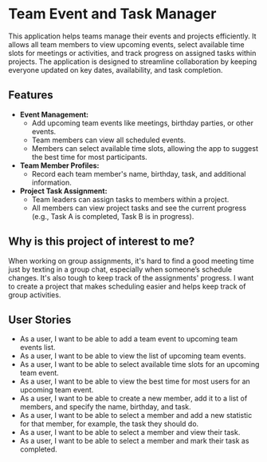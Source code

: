 # Team Event and Task Manager

This application helps teams manage their events and projects efficiently. It allows all team members to view upcoming events, select available time slots for meetings or activities, and track progress on assigned tasks within projects. The application is designed to streamline collaboration by keeping everyone updated on key dates, availability, and task completion.

## Features
- **Event Management:** 
    - Add upcoming team events like meetings, birthday parties, or other events.
    - Team members can view all scheduled events.
    - Members can select available time slots, allowing the app to suggest the best time for most participants.   
- **Team Member Profiles:**
    - Record each team member's name, birthday, task, and additional information.
- **Project Task Assignment:**
    - Team leaders can assign tasks to members within a project.
    - All members can view project tasks and see the current progress (e.g., Task A is completed, Task B is in progress).


## Why is this project of interest to me?
When working on group assignments, it's hard to find a good meeting time just by texting in a group chat, especially when someone’s schedule changes. It's also tough to keep track of the assignments' progress. I want to create a project that makes scheduling easier and helps keep track of group activities.


## User Stories
 - As a user, I want to be able to add a team event to upcoming team events list.
 - As a user, I want to be able to view the list of upcoming team events.
 - As a user, I want to be able to select available time slots for an upcoming team event.
 - As a user, I want to be able to view the best time for most users for an upcoming team event.
 - As a user, I want to be able to create a new member, add it to a list of members, and specify the name, birthday, and task.
 - As a user, I want to be able to select a member and add a new statistic for that member, for example, the task they should do.
 - As a user, I want to be able to select a member and view their task.
 - As a user, I want to be able to select a member and mark their task as completed.